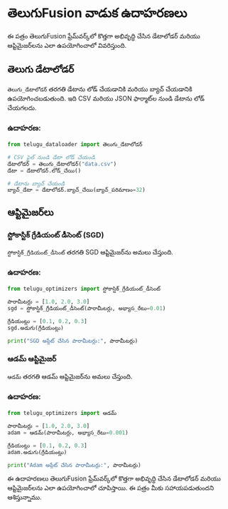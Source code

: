 # తెలుగుFusion వాడుక ఉదాహరణలు

ఈ పత్రం తెలుగుFusion ఫ్రేమ్‌వర్క్‌లో కొత్తగా అభివృద్ధి చేసిన డేటాలోడర్ మరియు ఆప్టిమైజర్‌లను ఎలా ఉపయోగించాలో వివరిస్తుంది.

## తెలుగు డేటాలోడర్

`తెలుగు_డేటాలోడర్` తరగతి డేటాను లోడ్ చేయడానికి మరియు బ్యాచ్ చేయడానికి ఉపయోగించబడుతుంది. ఇది CSV మరియు JSON ఫార్మాట్‌ల నుండి డేటాను లోడ్ చేయగలదు.

### ఉదాహరణ:

```python
from telugu_dataloader import తెలుగు_డేటాలోడర్

# CSV ఫైల్ నుండి డేటా లోడ్ చేయండి
డేటాలోడర్ = తెలుగు_డేటాలోడర్("data.csv")
డేటా = డేటాలోడర్.లోడ్_చేయి()

# డేటాను బ్యాచ్ చేయండి
బ్యాచ్_డేటా = డేటాలోడర్.బ్యాచ్_చేయి(బ్యాచ్_పరిమాణం=32)
```

## ఆప్టిమైజర్‌లు

### స్టోకాస్టిక్ గ్రేడియంట్ డీసెంట్ (SGD)

`స్టోకాస్టిక్_గ్రేడియంట్_డీసెంట్` తరగతి SGD ఆప్టిమైజర్‌ను అమలు చేస్తుంది.

### ఉదాహరణ:

```python
from telugu_optimizers import స్టోకాస్టిక్_గ్రేడియంట్_డీసెంట్

పారామీటర్లు = [1.0, 2.0, 3.0]
sgd = స్టోకాస్టిక్_గ్రేడియంట్_డీసెంట్(పారామీటర్లు, అభ్యాస_రేటు=0.01)

గ్రేడియంట్లు = [0.1, 0.2, 0.3]
sgd.అడుగు(గ్రేడియంట్లు)

print("SGD అప్డేట్ చేసిన పారామీటర్లు:", పారామీటర్లు)
```

### ఆడమ్ ఆప్టిమైజర్

`ఆడమ్` తరగతి ఆడమ్ ఆప్టిమైజర్‌ను అమలు చేస్తుంది.

### ఉదాహరణ:

```python
from telugu_optimizers import ఆడమ్

పారామీటర్లు = [1.0, 2.0, 3.0]
adam = ఆడమ్(పారామీటర్లు, అభ్యాస_రేటు=0.001)

గ్రేడియంట్లు = [0.1, 0.2, 0.3]
adam.అడుగు(గ్రేడియంట్లు)

print("Adam అప్డేట్ చేసిన పారామీటర్లు:", పారామీటర్లు)
```

ఈ ఉదాహరణలు తెలుగుFusion ఫ్రేమ్‌వర్క్‌లో కొత్తగా అభివృద్ధి చేసిన డేటాలోడర్ మరియు ఆప్టిమైజర్‌లను ఎలా ఉపయోగించాలో చూపిస్తాయి. ఈ పత్రం మీకు సహాయపడుతుందని ఆశిస్తున్నాము.
